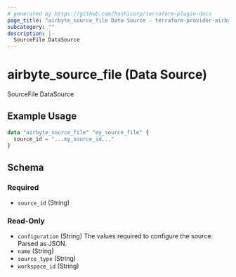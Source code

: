 ```yaml
---
# generated by https://github.com/hashicorp/terraform-plugin-docs
page_title: "airbyte_source_file Data Source - terraform-provider-airbyte"
subcategory: ""
description: |-
  SourceFile DataSource
---
```


# airbyte_source_file (Data Source)

SourceFile DataSource

## Example Usage

```terraform
data "airbyte_source_file" "my_source_file" {
  source_id = "...my_source_id..."
}
```

<!-- schema generated by tfplugindocs -->
## Schema

### Required

- `source_id` (String)

### Read-Only

- `configuration` (String) The values required to configure the source. Parsed as JSON.
- `name` (String)
- `source_type` (String)
- `workspace_id` (String)


